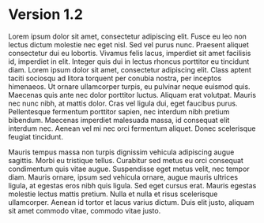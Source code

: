 Version 1.2
===========

Lorem ipsum dolor sit amet, consectetur adipiscing elit. Fusce eu leo non lectus dictum molestie nec eget nisl. Sed vel purus nunc. Praesent aliquet consectetur dui eu lobortis. Vivamus felis lacus, imperdiet sit amet facilisis id, imperdiet in elit. Integer quis dui in lectus rhoncus porttitor eu tincidunt diam. Lorem ipsum dolor sit amet, consectetur adipiscing elit. Class aptent taciti sociosqu ad litora torquent per conubia nostra, per inceptos himenaeos. Ut ornare ullamcorper turpis, eu pulvinar neque euismod quis. Maecenas quis ante nec dolor porttitor luctus. Aliquam erat volutpat. Mauris nec nunc nibh, at mattis dolor. Cras vel ligula dui, eget faucibus purus. Pellentesque fermentum porttitor sapien, nec interdum nibh pretium bibendum. Maecenas imperdiet malesuada massa, id consequat elit interdum nec. Aenean vel mi nec orci fermentum aliquet. Donec scelerisque feugiat tincidunt.

Mauris tempus massa non turpis dignissim vehicula adipiscing augue sagittis. Morbi eu tristique tellus. Curabitur sed metus eu orci consequat condimentum quis vitae augue. Suspendisse eget metus velit, nec tempor diam. Mauris ornare, ipsum sed vehicula ornare, augue mauris ultrices ligula, at egestas eros nibh quis ligula. Sed eget cursus erat. Mauris egestas molestie lectus mattis pretium. Nulla et nulla et risus scelerisque ullamcorper. Aenean id tortor et lacus varius dictum. Duis elit justo, aliquam sit amet commodo vitae, commodo vitae justo.